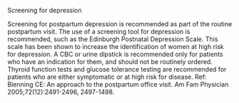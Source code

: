 Screening for depression

Screening for postpartum depression is recommended as part of the routine postpartum visit. The use of a screening tool for depression is recommended, such as the Edinburgh Postnatal Depression Scale. This scale has been shown to increase the identification of women at high risk for depression. A CBC or urine dipstick is recommended only for patients who have an indication for them, and should not be routinely ordered. Thyroid function tests and glucose tolerance testing are recommended for patients who are either symptomatic or at high risk for disease.
  Ref: Blenning CE: An approach to the postpartum office visit. Am Fam Physician 2005;72(12):2491-2496, 2497-1498.